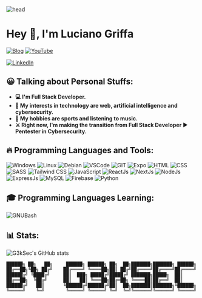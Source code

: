 ![head](https://pbs.twimg.com/profile_banners/1237863390518734848/1684710764/1500x500)

# Hey 👋, I'm Luciano Griffa
[![Blog](https://img.shields.io/badge/blog-orange.svg?&style=for-the-badge&logo=blogger&logoColor=white)](https://g3ksec.github.io/)
[![YouTube](https://img.shields.io/badge/youtube-red.svg?&style=for-the-badge&logo=youtube&logoColor=white)](https://www.youtube.com/channel/UCEa8Ehk3sLSDG6K8aZkZRLw)
<!-- [![Twitter](https://img.shields.io/badge/twitter-blue.svg?&style=for-the-badge&logo=twitter&logoColor=white)](https://twitter.com/G3kSec)-->
[![LinkedIn](https://img.shields.io/badge/linkedin-blue.svg?&style=for-the-badge&logo=linkedin&logoColor=white)](https://www.linkedin.com/in/lucianogriffa/)

## 😀 Talking about Personal Stuffs:
- **💻 I'm Full Stack Developer.**
- **🤔 My interests in technology are web, artificial intelligence and cybersecurity.**
- **🎸 My hobbies are sports and listening to music.**
- **⚔️ Right now, I'm making the transition from Full Stack Developer ▶️ Pentester in Cybersecurity.**
## 🔥 Programming Languages and Tools:
![Windows](https://img.shields.io/badge/windows-black.svg?&style=for-the-badge&logo=windows&logoColor=blue)
![Linux](https://img.shields.io/badge/Linux-black.svg?&style=for-the-badge&logo=Linux)
![Debian](https://img.shields.io/badge/Debian-black.svg?&style=for-the-badge&logo=debian&logoColor=red)
![VSCode](https://img.shields.io/badge/vscode-black.svg?&style=for-the-badge&logo=visualstudiocode&logoColor=blue)
![GIT](https://img.shields.io/badge/git-black.svg?&style=for-the-badge&logo=git&logoColor=orange)
![Expo](https://img.shields.io/badge/expo-black.svg?&style=for-the-badge&logo=expo&logoColor=white)
![HTML](https://img.shields.io/badge/html-black.svg?&style=for-the-badge&logo=html5&logoColor=orange)
![CSS](https://img.shields.io/badge/css-black.svg?&style=for-the-badge&logo=css3&logoColor=blue)
![SASS](https://img.shields.io/badge/sass-black.svg?&style=for-the-badge&logo=sass&logoColor=pink)
![Tailwind CSS](https://img.shields.io/badge/tailwind-black.svg?&style=for-the-badge&logo=tailwindcss&logoColor=blue)
![JavaScript](https://img.shields.io/badge/javascript-black.svg?&style=for-the-badge&logo=javascript&logoColor=yellow)
![ReactJs](https://img.shields.io/badge/react-black.svg?&style=for-the-badge&logo=react&logoColor=blue)
![NextJs](https://img.shields.io/badge/next.js-black.svg?&style=for-the-badge&logo=next.js&logoColor=white)
![NodeJs](https://img.shields.io/badge/node.js-black.svg?&style=for-the-badge&logo=node.js&logoColor=green)
![ExpressJs](https://img.shields.io/badge/express-black.svg?&style=for-the-badge&logo=express&logoColor=white)
![MySQL](https://img.shields.io/badge/mysql-black.svg?&style=for-the-badge&logo=mysql&logoColor=blue)
![Firebase](https://img.shields.io/badge/firebase-black.svg?&style=for-the-badge&logo=firebase&logoColor=yellow)
![Python](https://img.shields.io/badge/python-black.svg?&style=for-the-badge&logo=python&logoColor=python)
## 🎓 Programming Languages Learning:
![GNUBash](https://img.shields.io/badge/gnubash-black.svg?&style=for-the-badge&logo=gnubash&logoColor=white)
## 📊 Stats:
![G3kSec's GitHub stats](https://github-profile-summary-cards.vercel.app/api/cards/profile-details?username=G3kSec&theme=gruvbox)
<!--
![G3ksec's GitHub stats](https://github-readme-stats.vercel.app/api?username=G3kSec&show_icons=true&theme=gruvbox)
![GitHub Views](https://komarev.com/ghpvc/?username=G3kSec&style=for-the-badge)
[![GitHub Streak](http://github-readme-streak-stats.herokuapp.com?user=g3ksec&theme=gruvbox&date_format=j%20M%5B%20Y%5D)](https://git.io/streak-stats)4
-->
```
██████╗ ██╗   ██╗     ██████╗ ██████╗ ██╗  ██╗███████╗███████╗ ██████╗
██╔══██╗╚██╗ ██╔╝    ██╔════╝ ╚════██╗██║ ██╔╝██╔════╝██╔════╝██╔════╝
██████╔╝ ╚████╔╝     ██║  ███╗ █████╔╝█████╔╝ ███████╗█████╗  ██║     
██╔══██╗  ╚██╔╝      ██║   ██║ ╚═══██╗██╔═██╗ ╚════██║██╔══╝  ██║     
██████╔╝   ██║       ╚██████╔╝██████╔╝██║  ██╗███████║███████╗╚██████╗
╚═════╝    ╚═╝        ╚═════╝ ╚═════╝ ╚═╝  ╚═╝╚══════╝╚══════╝ ╚═════╝
```
